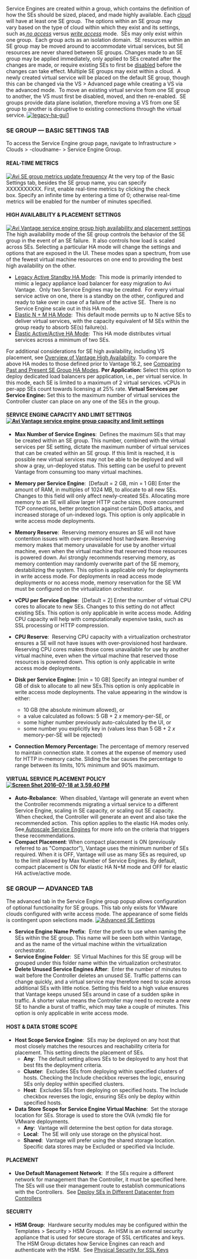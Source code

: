 Service Engines are created within a group, which contains the definition of how the SEs should be sized, placed, and made highly available. Each [cloud](/docs/architectural-overview/infrastructure/#Clouds) will have at least one SE group.  The options within an SE group may vary based on the type of cloud within which they exist and its settings, such as[ _no access_](/orchestrator-access-modes/) versus [_write access_](/orchestrator-access-modes/) mode.  SEs may only exist within one group.  Each group acts as an isolation domain.  SE resources within an SE group may be moved around to accommodate virtual services, but SE resources are never shared between SE groups. Changes made to an SE group may be applied immediately, only applied to SEs created after the changes are made, or require existing SEs to first be [disabled](/disable-se/) before the changes can take effect. Multiple SE groups may exist within a cloud.  A newly created virtual service will be placed on the default SE group, though this can be changed via the VS > Advanced page while creating a VS via the advanced mode.  To move an existing virtual service from one SE group to another, the VS must first be disabled, moved, and then re-enabled.  SE groups provide data plane isolation, therefore moving a VS from one SE group to another is disruptive to existing connections through the virtual service. [![legacy-ha-gui1](/wp-content/uploads/2016/04/legacy-ha-gui1.png)](/wp-content/uploads/2016/04/legacy-ha-gui1.png)

### <span id="SE_Group_Basic_Settings_Tab">SE GROUP — BASIC SETTINGS TAB</span>

To access the Service Engine group page, navigate to Infrastructure > Clouds > -cloudname- > Service Engine Group.

#### REAL-TIME METRICS

[![Avi SE group metrics update frequency](/wp-content/uploads/2016/08/SE-group-name-metric-update-frequency.png)](/wp-content/uploads/2016/08/SE-group-name-metric-update-frequency.png) At the very top of the Basic Settings tab, besides the SE group name, you can specify XXXXXXXXXX. First, enable real-time metrics by clicking the check box. Specify an infinite time by entering a time of 0; otherwise real-time metrics will be enabled for the number of minutes specified.

#### <span id="High_Availability_Settings">HIGH AVAILABILITY & PLACEMENT SETTINGS</span>

[![Avi Vantage service engine group high availability and placement settings](/wp-content/uploads/2016/08/HA-and-placement-settings.16.2.1.png)](/wp-content/uploads/2016/08/HA-and-placement-settings.16.2.1.png) The high availability mode of the SE group controls the behavior of the SE group in the event of an SE failure.  It also controls how load is scaled across SEs. Selecting a particular HA mode will change the settings and options that are exposed in the UI. These modes span a spectrum, from use of the fewest virtual machine resources on one end to providing the best high availability on the other.

*   [Legacy Active Standby HA Mode](/legacy-ha/):  This mode is primarily intended to mimic a legacy appliance load balancer for easy migration to Avi Vantage.  Only two Service Engines may be created.  For every virtual service active on one, there is a standby on the other, configured and ready to take over in case of a failure of the active SE.  There is no Service Engine scale out in this HA mode.
*   [Elastic N + M HA Mode](/cluster-ha-for-avi-service-engines/):  This default mode permits up to N active SEs to deliver virtual services, with the capacity equivalent of M SEs within the group ready to absorb SE(s) failure(s).
*   [Elastic Active/Active HA Mode](/cluster-ha-for-avi-service-engines/):  This HA mode distributes virtual services across a minimum of two SEs.

For additional considerations for SE high availability, including VS placement, see [Overview of Vantage High Availability](/overview-of-vantage-high-availability/). To compare the above HA modes to those defined prior to Vantage 16.2, see [Comparing Past and Present SE Group HA Modes](/comparing-past-and-present-se-group-ha-modes/). **Per Application:** Select this option to deploy dedicated load balancers per application, i.e., per virtual service. In this mode, each SE is limited to a maximum of 2 virtual services. vCPUs in per-app SEs count towards licensing at 25% rate. **Virtual Services per Service Engine:** Set this to the maximum number of virtual services the Controller cluster can place on any one of the SEs in the group.

#### <span id="Service_Engine_Capacity_and_Limit_Settings">SERVICE ENGINE CAPACITY AND LIMIT SETTINGS[![Avi Vantage service engine group capacity and limit settings](/wp-content/uploads/2016/08/SE-capacity-and-limit-settings.png)](/wp-content/uploads/2016/08/SE-capacity-and-limit-settings.png)</span>

*   **Max Number of Service Engines**:  Defines the maximum SEs that may be created within an SE group. This number, combined with the virtual services per SE setting, dictate the maximum number of virtual services that can be created within an SE group. If this limit is reached, it is possible new virtual services may not be able to be deployed and will show a gray, un-deployed status. This setting can be useful to prevent Vantage from consuming too many virtual machines.
*   **Memory per Service Engine**:  [Default = 2 GB, min = 1 GB] Enter the amount of RAM, in multiples of 1024 MB, to allocate to all new SEs. Changes to this field will only affect newly-created SEs. Allocating more memory to an SE will allow larger HTTP cache sizes, more concurrent TCP connections, better protection against certain DDoS attacks, and increased storage of un-indexed logs. This option is only applicable in write access mode deployments.
*   **Memory Reserve**:  Reserving memory ensures an SE will not have contention issues with over-provisioned host hardware. Reserving memory makes that memory unavailable for use by another virtual machine, even when the virtual machine that reserved those resources is powered down. Avi strongly recommends reserving memory, as memory contention may randomly overwrite part of the SE memory, destabilizing the system. This option is applicable only for deployments in write access mode. For deployments in read access mode deployments or no access mode, memory reservation for the SE VM must be configured on the virtualization orchestrator.
*   **vCPU per Service Engine**:  [Default = 2] Enter the number of virtual CPU cores to allocate to new SEs. Changes to this setting do not affect existing SEs. This option is only applicable in write access mode. Adding CPU capacity will help with computationally expensive tasks, such as SSL processing or HTTP compression.
*   **CPU Reserve**:  Reserving CPU capacity with a virtualization orchestrator ensures a SE will not have issues with over-provisioned host hardware. Reserving CPU cores makes those cores unavailable for use by another virtual machine, even when the virtual machine that reserved those resources is powered down. This option is only applicable in write access mode deployments.
*   **Disk per Service Engine:** [min = 10 GB] Specify an integral number of GB of disk to allocate to all new SEs.This option is only applicable in write access mode deployments. The value appearing in the window is either:
    *   10 GB (the absolute minimum allowed), or
    *   a value calculated as follows: 5 GB + 2 _x_ memory-per-SE, or
    *   some higher number previously auto-calculated by the UI, or
    *   some number you explicitly key in (values less than 5 GB + 2 _x_ memory-per-SE will be rejected)

*   **Connection Memory Percentage:** The percentage of memory reserved to maintain connection state. It comes at the expense of memory used for HTTP in-memory cache. Sliding the bar causes the percentage to range between its limits, 10% minimum and 90% maximum.

#### <span id="Virtual_Service_PlacementPolicy">VIRTUAL SERVICE PLACEMENT POLICY[![Screen Shot 2016-07-18 at 3.59.40 PM](/wp-content/uploads/2016/07/Screen-Shot-2016-07-18-at-3.59.40-PM.png)](/wp-content/uploads/2016/07/Screen-Shot-2016-07-18-at-3.59.40-PM.png)</span>

*   **Auto-Rebalance**:  When disabled, Vantage will generate an event when the Controller recommends migrating a virtual service to a different Service Engine, scaling in SE capacity, or scaling out SE capacity.  When checked, the Controller will generate an event and also take the recommended action.  This option applies to the elastic HA modes only. See[ Autoscale Service Engines](/autoscale-service-engines/) for more info on the criteria that triggers these recommendations.
*   **Compact Placement**: When compact placement is ON (previously referred to as "Compactor"), Vantage uses the minimum number of SEs required. When it is OFF, Vantage will use as many SEs as required, up to the limit allowed by Max Number of Service Engines. By default, compact placement is ON for elastic HA N+M mode and OFF for elastic HA active/active mode.

### <span id="SE_GroupAdvanced_Tab">SE GROUP — ADVANCED TAB</span>

The advanced tab in the Service Engine group popup allows configuration of optional functionality for SE groups. This tab only exists for VMware clouds configured with write access mode. The appearance of some fields is contingent upon selections made. [![Advanced SE Settings](/wp-content/uploads/2016/07/Advanced-SE-Settings.png)](/wp-content/uploads/2016/07/Advanced-SE-Settings.png)

*   **Service Engine Name Prefix**:  Enter the prefix to use when naming the SEs within the SE group. This name will be seen both within Vantage, and as the name of the virtual machine within the virtualization orchestrator.
*   **Service Engine Folder**:  SE Virtual Machines for this SE group will be grouped under this folder name within the virtualization orchestrator.
*   **Delete Unused Service Engines After**:  Enter the number of minutes to wait before the Controller deletes an unused SE. Traffic patterns can change quickly, and a virtual service may therefore need to scale across additional SEs with little notice. Setting this field to a high value ensures that Vantage keeps unused SEs around in case of a sudden spike in traffic. A shorter value means the Controller may need to recreate a new SE to handle a burst of traffic, which may take a couple of minutes. This option is only applicable in write access mode.

#### <span id="Host_Data_Store_Scope">HOST & DATA STORE SCOPE</span>

*   **Host Scope Service Engine**:  SEs may be deployed on any host that most closely matches the resources and reachability criteria for placement. This setting directs the placement of SEs.
    *   **Any**:  The default setting allows SEs to be deployed to any host that best fits the deployment criteria.
    *   **Cluster**:  Excludes SEs from deploying within specified clusters of hosts. Checking the Include checkbox reverses the logic, ensuring SEs only deploy within specified clusters.
    *   **Host**:  Excludes SEs from deploying on specified hosts. The Include checkbox reverses the logic, ensuring SEs only be deploy within specified hosts.
*   **Data Store Scope for Service Engine Virtual Machine**:  Set the storage location for SEs. Storage is used to store the OVA (vmdk) file for VMware deployments.
    *   **Any**:  Vantage will determine the best option for data storage.
    *   **Local**:  The SE will only use storage on the physical host.
    *   **Shared**:  Vantage will prefer using the shared storage location. Specific data stores may be Excluded or specified via Include.

#### <span id="Placement">PLACEMENT</span>

*   **Use Default Management Network**:  If the SEs require a different network for management than the Controller, it must be specified here. The SEs will use their management route to establish communications with the Controllers.  See [Deploy SEs in Different Datacenter from Controllers](/deploy-ses-in-different-data-centers-from-controllers/)

#### <span id="Security">SECURITY</span>

*   **HSM Group**:  Hardware security modules may be configured within the Templates > Security > HSM Groups.  An HSM is an external security appliance that is used for secure storage of SSL certificates and keys.  The HSM Group dictates how Service Engines can reach and authenticate with the HSM.  See [Physical Security for SSL Keys](/physical-security-for-ssl-keys/)